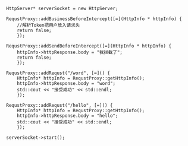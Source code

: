 

 	HttpServer* serverSocket = new HttpServer;

	RequstProxy::addBusinessBeforeIntercept([=](HttpInfo * httpInfo) {
		//解析Token把用户放入请求头
		return false;
		});

	RequstProxy::addSendBeforeIntercept([=](HttpInfo * httpInfo) {
		httpInfo->httpResponse.body = "我拦截了";
		return false;
		});

	RequstProxy::addRequst("/word", [=]() {
		HttpInfo* httpInfo = RequstProxy::getHttpInfo();
		httpInfo->httpResponse.body = "word";
		std::cout << "接受成功" << std::endl;
		});

	RequstProxy::addRequst("/hello", [=]() {
		HttpInfo* httpInfo = RequstProxy::getHttpInfo();
		httpInfo->httpResponse.body = "hello";
		std::cout << "接受成功" << std::endl;
		});

	serverSocket->start();
